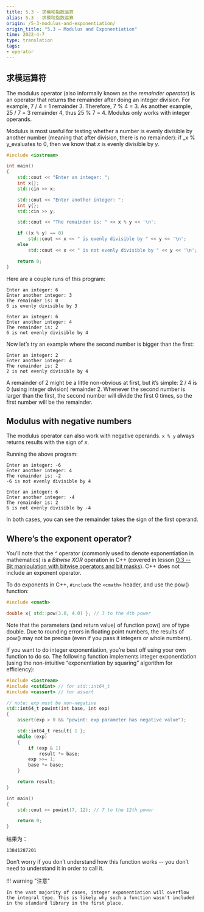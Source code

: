 ```yaml
---
title: 5.3 - 求模和指数运算
alias: 5.3 - 求模和指数运算
origin: /5-3-modulus-and-exponentiation/
origin_title: "5.3 — Modulus and Exponentiation"
time: 2022-4-7
type: translation
tags:
- operator
---
```



## 求模运算符

The modulus operator (also informally known as the _remainder operator_) is an operator that returns the remainder after doing an integer division. For example, 7 / 4 = 1 remainder 3. Therefore, 7 % 4 = 3. As another example, 25 / 7 = 3 remainder 4, thus 25 % 7 = 4. Modulus only works with integer operands.

Modulus is most useful for testing whether a number is evenly divisible by another number (meaning that after division, there is no remainder): if _x % y_evaluates to 0, then we know that _x_ is evenly divisible by _y_.

```cpp
#include <iostream>

int main()
{
	std::cout << "Enter an integer: ";
	int x{};
	std::cin >> x;

	std::cout << "Enter another integer: ";
	int y{};
	std::cin >> y;

	std::cout << "The remainder is: " << x % y << '\n';

	if ((x % y) == 0)
		std::cout << x << " is evenly divisible by " << y << '\n';
	else
		std::cout << x << " is not evenly divisible by " << y << '\n';

	return 0;
}
```

Here are a couple runs of this program:

```
Enter an integer: 6
Enter another integer: 3
The remainder is: 0
6 is evenly divisible by 3
```

```
Enter an integer: 6
Enter another integer: 4
The remainder is: 2
6 is not evenly divisible by 4
```

Now let’s try an example where the second number is bigger than the first:

```
Enter an integer: 2
Enter another integer: 4
The remainder is: 2
2 is not evenly divisible by 4
```

A remainder of 2 might be a little non-obvious at first, but it’s simple: 2 / 4 is 0 (using integer division) remainder 2. Whenever the second number is larger than the first, the second number will divide the first 0 times, so the first number will be the remainder.

## Modulus with negative numbers

The modulus operator can also work with negative operands. `x % y` always returns results with the sign of _x_.

Running the above program:

```
Enter an integer: -6
Enter another integer: 4
The remainder is: -2
-6 is not evenly divisible by 4
```

```
Enter an integer: 6
Enter another integer: -4
The remainder is: 2
6 is not evenly divisible by -4
```

In both cases, you can see the remainder takes the sign of the first operand.

## Where’s the exponent operator?

You’ll note that the _^_ operator (commonly used to denote exponentiation in mathematics) is a _Bitwise XOR_ operation in C++ (covered in lesson [O.3 -- Bit manipulation with bitwise operators and bit masks](https://www.learncpp.com/cpp-tutorial/bit-manipulation-with-bitwise-operators-and-bit-masks/)). C++ does not include an exponent operator.

To do exponents in C++, `#include` the `<cmath>` header, and use the pow() function:

```cpp
#include <cmath>

double x{ std::pow(3.0, 4.0) }; // 3 to the 4th power
```


Note that the parameters (and return value) of function pow() are of type double. Due to rounding errors in floating point numbers, the results of pow() may not be precise (even if you pass it integers or whole numbers).

If you want to do integer exponentiation, you’re best off using your own function to do so. The following function implements integer exponentiation (using the non-intuitive “exponentiation by squaring” algorithm for efficiency):

```cpp
#include <iostream>
#include <cstdint> // for std::int64_t
#include <cassert> // for assert

// note: exp must be non-negative
std::int64_t powint(int base, int exp)
{
	assert(exp > 0 && "powint: exp parameter has negative value");

	std::int64_t result{ 1 };
	while (exp)
	{
		if (exp & 1)
			result *= base;
		exp >>= 1;
		base *= base;
	}

	return result;
}

int main()
{
	std::cout << powint(7, 12); // 7 to the 12th power

	return 0;
}
```

结果为：

```
13841287201
```

Don’t worry if you don’t understand how this function works -- you don’t need to understand it in order to call it.

!!! warning "注意"

	In the vast majority of cases, integer exponentiation will overflow the integral type. This is likely why such a function wasn’t included in the standard library in the first place.